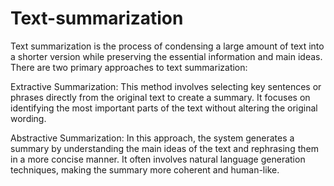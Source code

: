# Text-summarization
Text summarization is the process of condensing a large amount of text into a shorter version while preserving the essential information and main ideas. There are two primary approaches to text summarization:

Extractive Summarization: This method involves selecting key sentences or phrases directly from the original text to create a summary. It focuses on identifying the most important parts of the text without altering the original wording.

Abstractive Summarization: In this approach, the system generates a summary by understanding the main ideas of the text and rephrasing them in a more concise manner. It often involves natural language generation techniques, making the summary more coherent and human-like.
